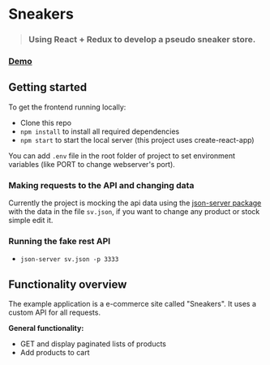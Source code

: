 
# Sneakers
> ### Using React + Redux to develop a pseudo sneaker store.

### [Demo]()

## Getting started

To get the frontend running locally:

- Clone this repo
- `npm install` to install all required dependencies
- `npm start` to start the local server (this project uses create-react-app)

You can add `.env` file in the root folder of project to set environment variables (like PORT to change webserver's port).

### Making requests to the API and changing data

Currently the project is mocking the api data using the [json-server package](https://github.com/typicode/json-server) with the data in the file `sv.json`, if you want to change any product or stock simple edit it.

### Running the fake rest API

- `json-server sv.json -p 3333`


## Functionality overview

The example application is a e-commerce site called "Sneakers". It uses a custom API for all requests.

**General functionality:**

- GET and display paginated lists of products
- Add products to cart
